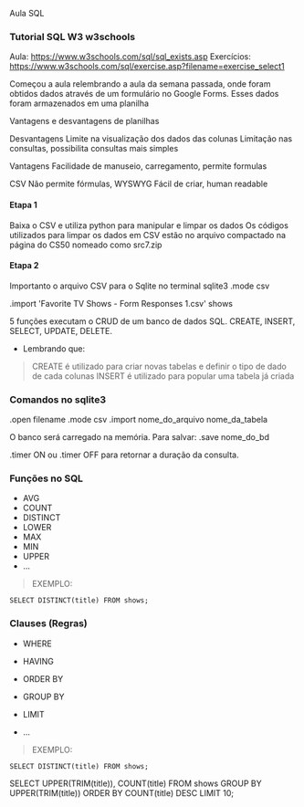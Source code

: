 Aula SQL

### Tutorial SQL W3 w3schools
Aula: https://www.w3schools.com/sql/sql_exists.asp
Exercícios: https://www.w3schools.com/sql/exercise.asp?filename=exercise_select1


Começou a aula relembrando a aula da semana passada, onde foram obtidos dados através de um formulário no Google Forms. Esses dados foram armazenados em uma planilha


Vantagens e desvantagens de planilhas

Desvantagens
Limite na visualização dos dados das colunas
Limitação nas consultas, possibilita consultas mais simples

Vantagens
Facilidade de manuseio, carregamento, permite formulas


CSV
Não permite fórmulas, WYSWYG
Fácil de criar, human readable


#### Etapa 1
Baixa o CSV e utiliza python para manipular e limpar os dados
Os códigos utilizados para limpar os dados em CSV estão no arquivo compactado
na página do CS50 nomeado como src7.zip


#### Etapa 2
Importanto o arquivo CSV para o Sqlite
no terminal
sqlite3
.mode csv
<!-- Nome da função, nome do arquivo, nome da tabela -->
.import 'Favorite TV Shows - Form Responses 1.csv' shows

5 funções executam o CRUD de um banco de dados SQL. CREATE, INSERT, SELECT, UPDATE, DELETE.

- Lembrando que:
> CREATE é utilizado para criar novas tabelas e definir o tipo de dado de cada colunas
> INSERT é utilizado para popular uma tabela já criada

### Comandos no sqlite3
.open filename
.mode csv
.import nome_do_arquivo nome_da_tabela

O banco será carregado na memória. Para salvar:
.save nome_do_bd

.timer ON ou .timer OFF para retornar a duração da consulta.

### Funções no SQL
- AVG
- COUNT
- DISTINCT
- LOWER
- MAX
- MIN
- UPPER
- ...
> EXEMPLO:
```
SELECT DISTINCT(title) FROM shows;
```

### Clauses (Regras)
- WHERE  
- HAVING
- ORDER BY
- GROUP BY
- LIMIT

- ...
> EXEMPLO:
```
SELECT DISTINCT(title) FROM shows;
```

SELECT UPPER(TRIM(title)), COUNT(title) FROM shows GROUP BY UPPER(TRIM(title)) ORDER BY COUNT(title) DESC LIMIT 10;
